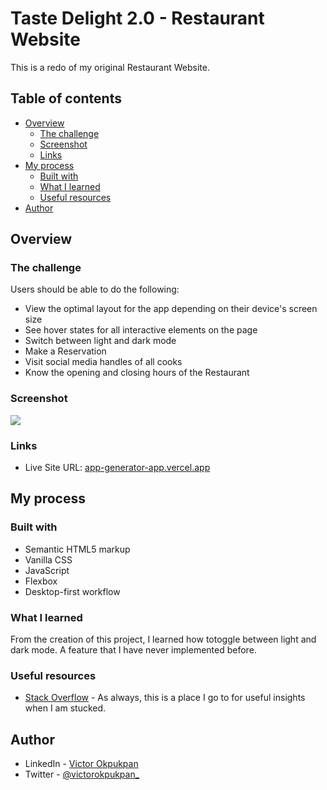 # Taste Delight 2.0 - Restaurant Website

This is a redo of my original Restaurant Website.

## Table of contents

- [Overview](#overview)
  - [The challenge](#the-challenge)
  - [Screenshot](#screenshot)
  - [Links](#links)
- [My process](#my-process)
  - [Built with](#built-with)
  - [What I learned](#what-i-learned)
  - [Useful resources](#useful-resources)
- [Author](#author)

## Overview

### The challenge

Users should be able to do the following:

- View the optimal layout for the app depending on their device's screen size
- See hover states for all interactive elements on the page
- Switch between light and dark mode
- Make a Reservation
- Visit social media handles of all cooks
- Know the opening and closing hours of the Restaurant

### Screenshot

![](./images/Screenshot.png)

### Links

- Live Site URL: [app-generator-app.vercel.app](https://advice-generator-app-drab.vercel.app/)

## My process

### Built with

- Semantic HTML5 markup
- Vanilla CSS
- JavaScript
- Flexbox
- Desktop-first workflow

### What I learned

From the creation of this project, I learned how totoggle between light and dark mode. A feature that I have never implemented before.

### Useful resources

- [Stack Overflow](https://stackoverflow.com/) - As always, this is a place I go to for useful insights when I am stucked.


## Author

- LinkedIn - [Victor Okpukpan](https://www.linkedin.com/in/victor-okpukpan)
- Twitter - [@victorokpukpan_](https://twitter.com/victorokpukpan_)
